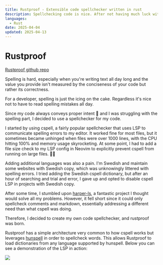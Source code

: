 ```yaml
---
title: Rustproof - Extensible code spellchecker written in rust
description: Spellchecking code is nice. After not having much luck with other spellcheckers I wrote my own.
languages:
  - Rust
date: 2025-04-04
updated: 2025-04-13
---
```


# Rustproof

[Rustproof github repo](https://github.com/redsuperbat/rustproof)

Spelling is hard, especially when you're writing text all day long and the
value you provide isn't measured by the conciseness of your code but rather its
correctness.

For a developer, spelling is just the icing on the cake. Regardless it's nice
not to have to read spelling mistakes all day.

Since my code always conveys proper intent 💁 and I was struggling with the
spelling part, I decided to use a spellchecker for my code.

I started by using cspell, a fairly popular spellchecker that uses LSP to
communicate spelling errors to my editor. It worked fine for most files, but it
sometimes became unhinged when files were over 1000 lines, with the CPU hitting
100% and memory usage skyrocketing. At some point, I had to add a file size
check to my LSP config in Neovim to explicitly prevent cspell from running on
large files. 😮‍💨

Adding additional languages was also a pain. I'm Swedish and maintain some
websites with Swedish copy, which was unknowingly littered with spelling
errors. I tried adding the Swedish cspell dictionary, but after an hour of
searching and trial and error, I gave up and opted to disable cspell LSP in
projects with Swedish copy.

After some time, I stumbled upon [harper-ls](https://writewithharper.com/), a
fantastic project I thought would solve all my problems. However, it fell short
since it could only spellcheck comments and markdown, essentially addressing a
different need than what cspell was doing.

Therefore, I decided to create my own code spellchecker, and rustproof was
born.

Rustproof has a simple architecture very common to how cspell works but
leverages [hunspell](https://hunspell.github.io) in order to spellcheck words.
This allows Rustproof to load dictionaries from any language supported by
hunspell. Below you can see a demonstration of the LSP in action:

<img src="https://github.com/user-attachments/assets/ad313dcb-fac7-4df7-afbb-47f95ecf2e2f" />
